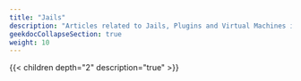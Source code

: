 ```yaml
---
title: "Jails"
description: "Articles related to Jails, Plugins and Virtual Machines in TrueNAS CORE."
geekdocCollapseSection: true
weight: 10
---
```


{{< children depth="2" description="true" >}}
